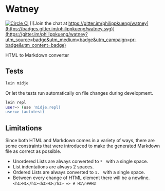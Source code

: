 # Watney

[![Circle CI](https://circleci.com/gh/philippkueng/watney.svg?style=svg)](https://circleci.com/gh/philippkueng/watney)
[![Join the chat at https://gitter.im/philippkueng/watney](https://badges.gitter.im/philippkueng/watney.svg)](https://gitter.im/philippkueng/watney?utm_source=badge&utm_medium=badge&utm_campaign=pr-badge&utm_content=badge)

HTML to Markdown converter

## Tests

```bash
lein midje
```

Or let the tests run automatically on file changes during development.

```bash
lein repl
user=> (use 'midje.repl)
user=> (autotest)
```

## Limitations

Since both HTML and Markdown comes in a variety of ways, there are some constraints that were introduced to make the generated Markdown file as correct as possible.

* Unordered Lists are always converted to `* ` with a single space.
* List indentations are always 2 spaces.
* Ordered Lists are always converted to `1. ` with a single space.
* Between every change of HTML element there will be a newline. `<h1>H1</h1><h3>H3</h3> => # H1\n##H3` 
